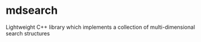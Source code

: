 mdsearch
========

Lightweight C++ library which implements a collection of multi-dimensional search structures
